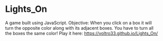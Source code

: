 # Lights_On

A game built using JavaScript. 
Objective: When you click on a box it will turn the opposite color along with its adjacent boxes. You have to turn all the boxes the same color!
Play it here:  https://voltro33.github.io/Lights_On/ 
